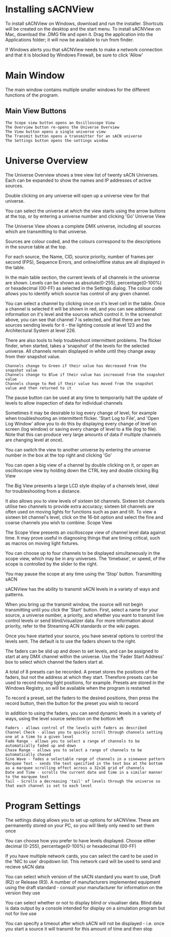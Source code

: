 # Installing sACNView
To install sACNView on Windows, download and run the installer. Shortcuts will be created on the desktop and the start menu.
To install sACNView on Mac, download the .DMG file and open it. Drag the application into the Applications folder; it will now be available to run from finder.

If Windows alerts you that sACNView needs to make a network connection and that it is blocked by Windows Firewall, be sure to click 'Allow'

# Main Window
The main window contains multiple smaller windows for the different functions of the program.

## Main View Buttons
	The Scope view button opens an Oscilloscope View
	The Overview button re-opens the Universe Overview
	The View button opens a single universe view
	The Transmit button opens a transmitter for an sACN universe
	The Settings button opens the settings window

# Universe Overview

The Universe Overview shows a tree view list of twenty sACN Universes. Each can be expanded to show the names and IP addresses of active sources.

Double clicking on any universe will open up a universe view for that universe.

You can select the universe at which the view starts using the arrow buttons at the top, or by entering a universe number and clicking 'Go'
Universe View

The Universe View shows a complete DMX universe, including all sources which are transmitting to that universe.

Sources are colour coded, and the colours correspond to the descriptions in the source table at the top.

For each source, the Name, CID, source priority, number of frames per second (FPS), Sequence Errors, and online/offline status are all displayed in the table.

In the main table section, the current levels of all channels in the universe are shown. Levels can be shown as absolute(0-255), percentage(0-100%) or hexadecimal (00-FF) as selected in the Settings dialog. The colour code allows you to identify which source has control of any given channel.

You can select a channel by clicking once on it's level cell in the table. Once a channel is selected it will be shown in red, and you can see additional information on it's level and the sources which control it. In the screenshot above, you can see that channel 7 is selected, and that there are two sources sending levels for it - the lighting console at level 123 and the Architectural System at level 226.

There are also tools to help troubleshoot intermittent problems. The flicker finder, when started, takes a 'snapshot' of the levels for the selected universe. All channels remain displayed in white until they change away from their snapshot value.

    Channels change to Green if their value has decreased from the snapshot value
    Channels change to Blue if their value has increased from the snapshot value
    Channels change to Red if their value has moved from the snapshot value and then returned to it

The pause button can be used at any time to temporarily halt the update of levels to allow inspection of data for individual channels

Sometimes it may be desirable to log every change of level, for example when troubleshooting an intermittent flicker. 'Start Log to File', and 'Open Log Window' allow you to do this by displaying every change of level on screen (log window) or saving every change of level to a file (log to file). Note that this can produce very large amounts of data if multiple channels are changing level at once).

You can switch the view to another universe by entering the universe number in the box at the top right and clicking 'Go'

You can open a big view of a channel by double clicking on it, or open an oscilloscope view by holding down the CTRL key and double clicking
Big View

The Big View presents a large LCD style display of a channels level, ideal for troubleshooting from a distance.

It also allows you to view levels of sixteen bit channels. Sixteen bit channels utilise two channels to provide extra accuracy; sixteen bit channels are often used on moving lights for functions such as pan and tilt. To view a sixteen bit channel's level, click on the 16-bit option and select the fine and coarse channels you wish to combine.
Scope View

The Scope View presents an oscilloscope view of channel level data against time. It may prove useful in diagnosing things that are timing critical, such as macros on moving light fixtures.

You can choose up to four channels to be displayed simultaneously in the scope view, which may be in any universes. The 'timebase', or speed, of the scope is controlled by the slider to the right.

You may pause the scope at any time using the 'Stop' button.
Transmitting sACN

sACNView has the ability to transmit sACN levels in a variety of ways and patterns.

When you bring up the transmit window, the source will not begin transmitting until you click the 'Start' button. First, select a name for your source, a universe number, a priority, and whether you want to transmit live control levels or send blind/visualizer data. For more information about priority, refer to the Streaming ACN standards or the wiki pages.

Once you have started your source, you have several options to control the levels sent. The default is to use the faders shown to the right.

The faders can be slid up and down to set levels, and can be assigned to start at any DMX channel within the universe. Use the 'Fader Start Address' box to select which channel the faders start at.

A total of 8 presets can be recorded. A preset stores the positions of the faders, but not the address at which they start. Therefore presets can be used to record moving light positions, for example. Presets are stored in the Windows Registry, so will be available when the program is restarted

To record a preset, set the faders to the desired positions, then press the record button, then the button for the preset you wish to record

In addition to using the faders, you can send dynamic levels in a variety of ways, using the level source selection on the bottom left

    Faders - allows control of the levels with faders as described
    Channel Check - allows you to quickly scroll through channels setting one at a time to a given level
    Fade Range - allows you to select a range of channels to be automatically faded up and down
    Chase Range - allows you to select a range of channels to be automatically chased
    Sine Wave - fades a selectable range of channels in a sinewave pattern
    Marquee Text - sends the text specified in the text box at the bottom as a marquee scrolling effect across a 32x16 grid of channels
    Date and Time - scrolls the current date and time in a similar manner to the marquee text
    Tail - Scrolls a decreasing 'tail' of levels through the universe so that each channel is set to each level

# Program Settings

The settings dialog allows you to set up options for sACNView. These are permanently stored on your PC, so you will likely only need to set them once

You can choose how you prefer to have levels displayed. Choose either decimal (0-255), percentage(0-100%) or hexadecimal (00-FF)

If you have multiple network cards, you can select the card to be used in the 'NIC to use' dropdown list. This network card will be used to send and recieve sACN data

You can select which version of the sACN standard you want to use, Draft (R2) or Release (R3). A number of manufacturers implemented equipment using the draft standard - consult your manufacturer for information on the version they use

You can select whether or not to display blind or visualiser data. Blind data is data output by a console intended for display on a simulation program but not for live use

You can specify a timeout after which sACN will not be displayed - i.e. once you start a source it will transmit for this amount of time and then stop
